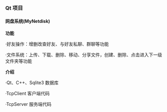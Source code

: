 ### Qt 项目

#### 网盘系统(MyNetdisk)

**功能**

·好友操作：增删改查好友、与好友私聊、群聊等功能

·文件系统：上传、下载、删除、移动、分享文件，创建、删除、点击进入下一级文件夹等功能

**介绍**

·Qt、C++、Sqlite3 数据库 

·TcpClient 客户端代码

·TcpServer 服务端代码


